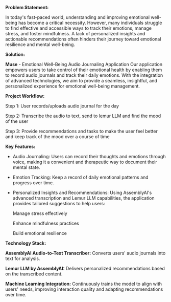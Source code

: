 **Problem Statement:**

In today's fast-paced world, understanding and improving emotional well-being has become a critical necessity. However, many individuals struggle to find effective and accessible ways to track their emotions, manage stress, and foster mindfulness. A lack of personalized insights and actionable recommendations often hinders their journey toward emotional resilience and mental well-being.

**Solution:**

**Muse** - Emotional Well-Being Audio Journaling Application
Our application empowers users to take control of their emotional health by enabling them to record audio journals and track their daily emotions. With the integration of advanced technologies, we aim to provide a seamless, insightful, and personalized experience for emotional well-being management.


**Project Workflow:**

Step 1: User records/uploads audio journal for the day

Step 2: Transcribe the audio to text, send to lemur LLM and find the mood of the user

Step 3: Provide recommendations and tasks to make the user feel better and keep track of the mood over a course of time

**Key Features:**
 - Audio Journaling: Users can record their thoughts and emotions through voice, making it a convenient and therapeutic way to document their mental state.
 - Emotion Tracking: Keep a record of daily emotional patterns and progress over time.
 - Personalized Insights and Recommendations: Using AssemblyAI's advanced transcription and Lemur LLM capabilities, the application provides tailored suggestions to help users:
   
      Manage stress effectively
   
      Enhance mindfulness practices
   
      Build emotional resilience


**Technology Stack:**

**AssemblyAI Audio-to-Text Transcriber:** Converts users' audio journals into text for analysis.

**Lemur LLM by AssemblyAI:** Delivers personalized recommendations based on the transcribed content.

**Machine Learning Integration:** Continuously trains the model to align with users' needs, improving interaction quality and adapting recommendations over time.
